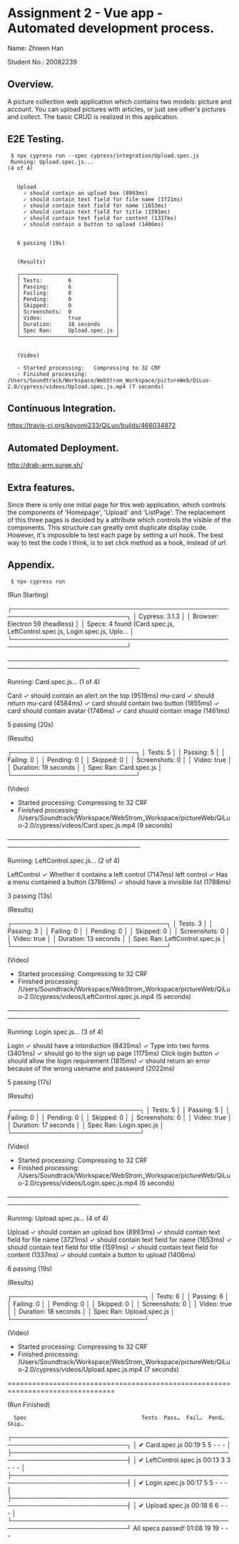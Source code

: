 # Assignment 2 - Vue app - Automated development process.

Name:  Zhiwen Han

Student No.:  20082239

## Overview.

  A picture collection web application which contains two models: picture and account.
  You can upload pictures with articles, or just see other's pictures and collect.
  The basic CRUD is realized in this application.

## E2E Testing.


     $ npx cypress run --spec cypress/integration/Upload.spec.js
     Running: Upload.spec.js...                                           (4 of 4)


       Upload
         ✓ should contain an upload box (8993ms)
         ✓ should contain text field for file name (3721ms)
         ✓ should contain text field for name (1653ms)
         ✓ should contain text field for title (1591ms)
         ✓ should contain text field for content (1337ms)
         ✓ should contain a button to upload (1406ms)


       6 passing (19s)


       (Results)

       ┌──────────────────────────────┐
       │ Tests:        6              │
       │ Passing:      6              │
       │ Failing:      0              │
       │ Pending:      0              │
       │ Skipped:      0              │
       │ Screenshots:  0              │
       │ Video:        true           │
       │ Duration:     18 seconds     │
       │ Spec Ran:     Upload.spec.js │
       └──────────────────────────────┘


       (Video)

       - Started processing:   Compressing to 32 CRF
       - Finished processing:  /Users/Soundtrack/Workspace/WebStrom_Workspace/pictureWeb/QiLuo-2.0/cypress/videos/Upload.spec.js.mp4 (7 seconds)

## Continuous Integration.

https://travis-ci.org/koyomi233/QiLuo/builds/466034872

## Automated Deployment.

http://drab-arm.surge.sh/

## Extra features.

Since there is only one initial page for this web application, which controls the components of 'Homepage', 'Upload'
and 'ListPage'. The replacement of this three pages is decided by a attribute which controls the visible of the
components. This structure can greatly omit duplicate display code. However, it's impossible to test each page by setting
a url hook. The best way to test the code I think, is to set click method as a hook, instead of url.

## Appendix.

     $ npx cypress run


(Run Starting)

  ┌────────────────────────────────────────────────────────────────────────────┐
  │ Cypress:  3.1.3                                                            │
  │ Browser:  Electron 59 (headless)                                           │
  │ Specs:    4 found (Card.spec.js, LeftControl.spec.js, Login.spec.js, Uplo… │
  └────────────────────────────────────────────────────────────────────────────┘


────────────────────────────────────────────────────────────────────────────────

  Running: Card.spec.js...                                             (1 of 4)


  Card
    ✓ should contain an alert on the top (9519ms)
    mu-card
      ✓ should return mu-card (4584ms)
      ✓ card should contain two button (1855ms)
      ✓ card should contain avatar (1746ms)
      ✓ card should contain image (1461ms)


  5 passing (20s)


  (Results)

  ┌────────────────────────────┐
  │ Tests:        5            │
  │ Passing:      5            │
  │ Failing:      0            │
  │ Pending:      0            │
  │ Skipped:      0            │
  │ Screenshots:  0            │
  │ Video:        true         │
  │ Duration:     19 seconds   │
  │ Spec Ran:     Card.spec.js │
  └────────────────────────────┘


  (Video)

  - Started processing:   Compressing to 32 CRF
  - Finished processing:  /Users/Soundtrack/Workspace/WebStrom_Workspace/pictureWeb/QiLuo-2.0/cypress/videos/Card.spec.js.mp4 (9 seconds)


────────────────────────────────────────────────────────────────────────────────

  Running: LeftControl.spec.js...                                      (2 of 4)


  LeftControl
    ✓ Whether it contains a left control (7147ms)
    left control
      ✓ Has a menu contained a button (3786ms)
      ✓ should have a invisible list (1788ms)


  3 passing (13s)


  (Results)

  ┌───────────────────────────────────┐
  │ Tests:        3                   │
  │ Passing:      3                   │
  │ Failing:      0                   │
  │ Pending:      0                   │
  │ Skipped:      0                   │
  │ Screenshots:  0                   │
  │ Video:        true                │
  │ Duration:     13 seconds          │
  │ Spec Ran:     LeftControl.spec.js │
  └───────────────────────────────────┘


  (Video)

  - Started processing:   Compressing to 32 CRF
  - Finished processing:  /Users/Soundtrack/Workspace/WebStrom_Workspace/pictureWeb/QiLuo-2.0/cypress/videos/LeftControl.spec.js.mp4 (5 seconds)


────────────────────────────────────────────────────────────────────────────────

  Running: Login.spec.js...                                            (3 of 4)


  Login
    ✓ should have a intorduction (8435ms)
    ✓ Type into two forms (3401ms)
    ✓ should go to the sign up page (1175ms)
    Click login button
      ✓ should allow the login requirement (1815ms)
      ✓ should return an error because of the wrong usename and password (2022ms)


  5 passing (17s)


  (Results)

  ┌─────────────────────────────┐
  │ Tests:        5             │
  │ Passing:      5             │
  │ Failing:      0             │
  │ Pending:      0             │
  │ Skipped:      0             │
  │ Screenshots:  0             │
  │ Video:        true          │
  │ Duration:     17 seconds    │
  │ Spec Ran:     Login.spec.js │
  └─────────────────────────────┘


  (Video)

  - Started processing:   Compressing to 32 CRF
  - Finished processing:  /Users/Soundtrack/Workspace/WebStrom_Workspace/pictureWeb/QiLuo-2.0/cypress/videos/Login.spec.js.mp4 (6 seconds)


────────────────────────────────────────────────────────────────────────────────

  Running: Upload.spec.js...                                           (4 of 4)


  Upload
    ✓ should contain an upload box (8993ms)
    ✓ should contain text field for file name (3721ms)
    ✓ should contain text field for name (1653ms)
    ✓ should contain text field for title (1591ms)
    ✓ should contain text field for content (1337ms)
    ✓ should contain a button to upload (1406ms)


  6 passing (19s)


  (Results)

  ┌──────────────────────────────┐
  │ Tests:        6              │
  │ Passing:      6              │
  │ Failing:      0              │
  │ Pending:      0              │
  │ Skipped:      0              │
  │ Screenshots:  0              │
  │ Video:        true           │
  │ Duration:     18 seconds     │
  │ Spec Ran:     Upload.spec.js │
  └──────────────────────────────┘


  (Video)

  - Started processing:   Compressing to 32 CRF
  - Finished processing:  /Users/Soundtrack/Workspace/WebStrom_Workspace/pictureWeb/QiLuo-2.0/cypress/videos/Upload.spec.js.mp4 (7 seconds)


================================================================================

  (Run Finished)


      Spec                                    Tests  Pass…  Fail…  Pend…  Skip…
  ┌────────────────────────────────────────────────────────────────────────────┐
  │ ✔ Card.spec.js                    00:19      5      5      -      -      - │
  ├────────────────────────────────────────────────────────────────────────────┤
  │ ✔ LeftControl.spec.js             00:13      3      3      -      -      - │
  ├────────────────────────────────────────────────────────────────────────────┤
  │ ✔ Login.spec.js                   00:17      5      5      -      -      - │
  ├────────────────────────────────────────────────────────────────────────────┤
  │ ✔ Upload.spec.js                  00:18      6      6      -      -      - │
  └────────────────────────────────────────────────────────────────────────────┘
    All specs passed!                 01:08     19     19      -      -      -



